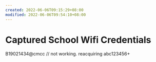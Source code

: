 ```yaml
---
created: 2022-06-06T09:15:29+08:00
modified: 2022-06-06T09:54:10+08:00
---
```


# Captured School Wifi Credentials

B19021434@cmcc // not working. reacquiring
abc123456+
